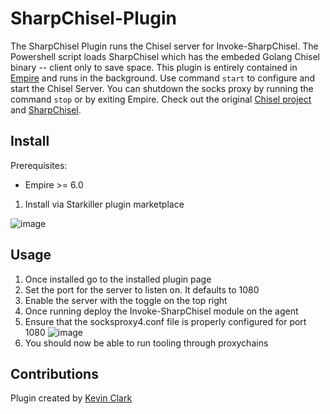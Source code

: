 # SharpChisel-Plugin
The SharpChisel Plugin runs the Chisel server for Invoke-SharpChisel. The Powershell script loads SharpChisel which has the embeded Golang Chisel binary 
-- client only to save space. This plugin is entirely contained in [Empire](https://github.com/BC-SECURITY/Empire/)
and runs in the background. Use command `start` to configure and start the Chisel Server. You can shutdown
the socks proxy by running the command `stop` or by exiting Empire. Check out the original [Chisel project](https://github.com/jpillora/chisel) 
and [SharpChisel](https://github.com/shantanu561993/SharpChisel).

## Install
Prerequisites:
- Empire >= 6.0

1. Install via Starkiller plugin marketplace

![image](![image](https://github.com/user-attachments/assets/3160a771-fd12-42f0-86d2-b52776f269e0))

## Usage

1. Once installed go to the installed plugin page
2. Set the port for the server to listen on. It defaults to 1080
3. Enable the server with the toggle on the top right
4. Once running deploy the Invoke-SharpChisel module on the agent
5. Ensure that the socksproxy4.conf file is properly configured for port 1080
   ![image](https://github.com/user-attachments/assets/2ff14f2c-e5e4-4387-ab3c-272a43044c8f)
6. You should now be able to run tooling through proxychains 

## Contributions
Plugin created by [Kevin Clark](https://gitlab.com/KevinJClark/invoke-sharpchisel/)
